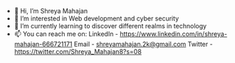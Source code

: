 - 👋 Hi, I’m Shreya Mahajan
- 👀 I’m interested in Web development and cyber security
- 🌱 I’m currently learning to discover different realms in technology
- 📫 You can reach me on:
     LinkedIn - https://www.linkedin.com/in/shreya-mahajan-666721171
     Email - shreyamahajan.2k@gmail.com
     Twitter - https://twitter.com/Shreya_Mahajan8?s=08
